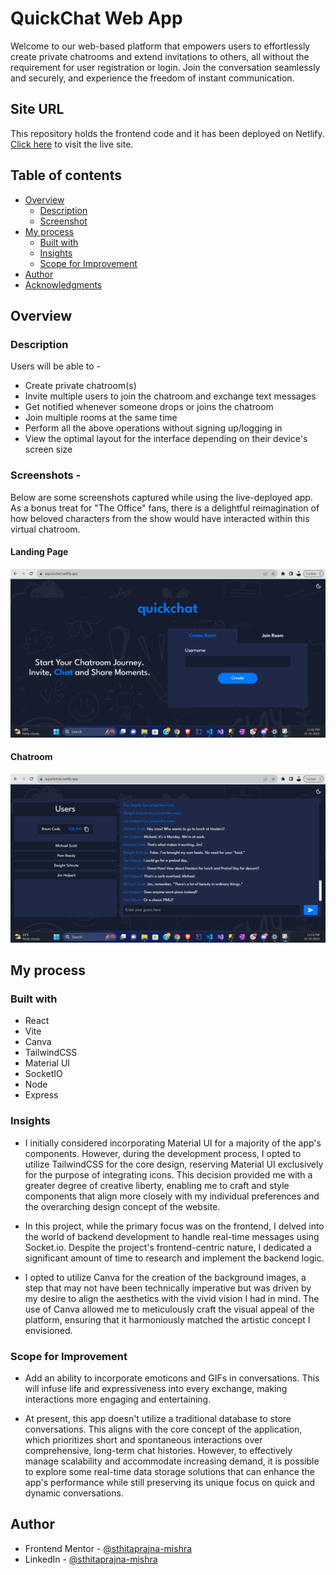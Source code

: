 # QuickChat Web App

Welcome to our web-based platform that empowers users to effortlessly create private chatrooms and extend invitations to others, all without the requirement for user registration or login. Join the conversation seamlessly and securely, and experience the freedom of instant communication.

## Site URL

This repository holds the frontend code and it has been deployed on Netlify. [Click here](https://main--quickping.netlify.app/) to visit the live site.

## Table of contents

- [Overview](#overview)
  - [Description](#description)
  - [Screenshot](#screenshot)
- [My process](#my-process)
  - [Built with](#built-with)
  - [Insights](#insights)
  - [Scope for Improvement](#scope-for-improvement)
- [Author](#author)
- [Acknowledgments](#acknowledgments)

## Overview

### Description

Users will be able to -

- Create private chatroom(s)
- Invite multiple users to join the chatroom and exchange text messages
- Get notified whenever someone drops or joins the chatroom
- Join multiple rooms at the same time
- Perform all the above operations without signing up/logging in
- View the optimal layout for the interface depending on their device's screen size

### Screenshots -

Below are some screenshots captured while using the live-deployed app.
As a bonus treat for "The Office" fans, there is a delightful reimagination of how beloved characters from the show would have interacted within this virtual chatroom.

#### Landing Page

<img src="./public/screenshot1.png">

#### Chatroom

<img src="./public/screenshot2.png">

## My process

### Built with

- React
- Vite
- Canva
- TailwindCSS
- Material UI
- SocketIO
- Node
- Express

### Insights

- I initially considered incorporating Material UI for a majority of the app's components. However, during the development process, I opted to utilize TailwindCSS for the core design, reserving Material UI exclusively for the purpose of integrating icons. This decision provided me with a greater degree of creative liberty, enabling me to craft and style components that align more closely with my individual preferences and the overarching design concept of the website.

- In this project, while the primary focus was on the frontend, I delved into the world of backend development to handle real-time messages using Socket.io. Despite the project's frontend-centric nature, I dedicated a significant amount of time to research and implement the backend logic.

- I opted to utilize Canva for the creation of the background images, a step that may not have been technically imperative but was driven by my desire to align the aesthetics with the vivid vision I had in mind. The use of Canva allowed me to meticulously craft the visual appeal of the platform, ensuring that it harmoniously matched the artistic concept I envisioned.

### Scope for Improvement

- Add an ability to incorporate emoticons and GIFs in conversations. This will infuse life and expressiveness into every exchange, making interactions more engaging and entertaining.

- At present, this app doesn't utilize a traditional database to store conversations. This aligns with the core concept of the application, which prioritizes short and spontaneous interactions over comprehensive, long-term chat histories. However, to effectively manage scalability and accommodate increasing demand, it is possible to explore some real-time data storage solutions that can enhance the app's performance while still preserving its unique focus on quick and dynamic conversations.

## Author

- Frontend Mentor - [@sthitaprajna-mishra](https://www.frontendmentor.io/profile/sthitaprajna-mishra)
- LinkedIn - [@sthitaprajna-mishra](https://www.linkedin.com/in/sthitaprajna-mishra-b63940153/)
